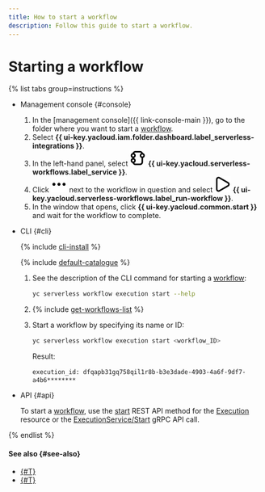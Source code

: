 ```yaml
---
title: How to start a workflow
description: Follow this guide to start a workflow.
---
```


# Starting a workflow

{% list tabs group=instructions %}

- Management console {#console}

  1. In the [management console]({{ link-console-main }}), go to the folder where you want to start a [workflow](../../../concepts/workflows/workflow.md).
  1. Select **{{ ui-key.yacloud.iam.folder.dashboard.label_serverless-integrations }}**.
  1. In the left-hand panel, select ![GraphNode](../../../../_assets/console-icons/graph-node.svg) **{{ ui-key.yacloud.serverless-workflows.label_service }}**.
  1. Click ![ellipsis](../../../../_assets/console-icons/ellipsis.svg) next to the workflow in question and select ![TriangleRight](../../../../_assets/console-icons/triangle-right.svg) **{{ ui-key.yacloud.serverless-workflows.label_run-workflow }}**.
  1. In the window that opens, click **{{ ui-key.yacloud.common.start }}** and wait for the workflow to complete.

- CLI {#cli}

  {% include [cli-install](../../../../_includes/cli-install.md) %}

  {% include [default-catalogue](../../../../_includes/default-catalogue.md) %}

  1. See the description of the CLI command for starting a [workflow](../../../concepts/workflows/workflow.md):

      ```bash
      yc serverless workflow execution start --help
      ```

  1. {% include [get-workflows-list](../../../../_includes/serverless-integrations/get-workflows-list.md) %}
  1. Start a workflow by specifying its name or ID:

      ```bash
      yc serverless workflow execution start <workflow_ID>
      ```

      Result:

      ```text
      execution_id: dfqapb31gq758qil1r8b-b3e3dade-4903-4a6f-9df7-a4b6********
      ```

- API {#api}

  To start a [workflow](../../../concepts/workflows/workflow.md), use the [start](../../../workflows/api-ref/Execution/start.md) REST API method for the [Execution](../../../workflows/api-ref/Execution/index.md) resource or the [ExecutionService/Start](../../../workflows/api-ref/grpc/Execution/start.md) gRPC API call.

{% endlist %}

#### See also {#see-also}

* [{#T}](../../../concepts/workflows/execution.md)
* [{#T}](get-list.md)